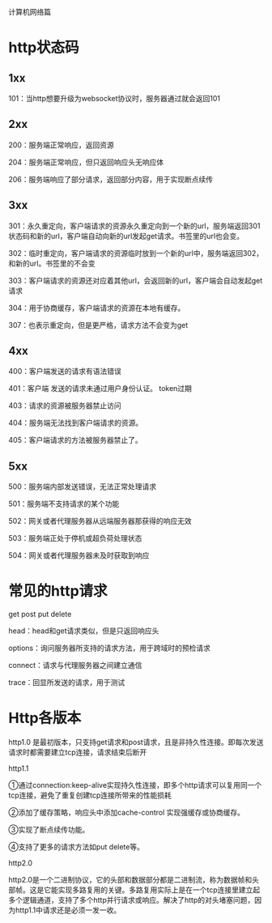 计算机网络篇

# http状态码

## 1xx

101：当http想要升级为websocket协议时，服务器通过就会返回101

## 2xx

200：服务端正常响应，返回资源

204：服务端正常响应，但只返回响应头无响应体

206：服务端响应了部分请求，返回部分内容，用于实现断点续传



## 3xx

301：永久重定向，客户端请求的资源永久重定向到一个新的url，服务端返回301状态码和新的url，客户端自动向新的url发起get请求。书签里的url也会变。

302：临时重定向，客户端请求的资源临时放到一个新的url中，服务端返回302，和新的url。书签里的不会变

303：客户端请求的资源还对应着其他url，会返回新的url，客户端会自动发起get请求

304：用于协商缓存，客户端请求的资源在本地有缓存。

307：也表示重定向，但是更严格，请求方法不会变为get

## 4xx

400：客户端发送的请求有语法错误

401：客户端	发送的请求未通过用户身份认证。 token过期

403：请求的资源被服务器禁止访问

404：服务端无法找到客户端请求的资源。

405：客户端请求的方法被服务器禁止了。



## 5xx

500：服务端内部发送错误，无法正常处理请求

501：服务端不支持请求的某个功能

502：网关或者代理服务器从远端服务器那获得的响应无效

503：服务端正处于停机或超负荷处理状态

504：网关或者代理服务器未及时获取到响应





# 常见的http请求

get post put delete  

head：head和get请求类似，但是只返回响应头

options：询问服务器所支持的请求方法，用于跨域时的预检请求

connect：请求与代理服务器之间建立通信

trace：回显所发送的请求，用于测试



# Http各版本

http1.0 是最初版本，只支持get请求和post请求，且是非持久性连接。即每次发送请求时都需要建立tcp连接，请求结束后断开

http1.1

①通过connection:keep-alive实现持久性连接，即多个http请求可以复用同一个tcp连接，避免了重复创建tcp连接所带来的性能损耗

②添加了缓存策略，响应头中添加cache-control 实现强缓存或协商缓存。

③实现了断点续传功能。

④支持了更多的请求方法如put delete等。



http2.0

http2.0是一个二进制协议，它的头部和数据部分都是二进制流，称为数据帧和头部帧。这是它能实现多路复用的关键。多路复用实际上是在一个tcp连接里建立起多个逻辑通道，支持了多个http并行请求或响应。解决了http的对头堵塞问题，因为http1.1中请求还是必须一发一收。